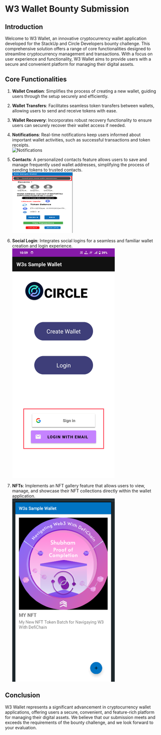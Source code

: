 # W3 Wallet Bounty Submission

## Introduction
Welcome to W3 Wallet, an innovative cryptocurrency wallet application developed for the StackUp and Circle Developers bounty challenge. This comprehensive solution offers a range of core functionalities designed to streamline cryptocurrency management and transactions. With a focus on user experience and functionality, W3 Wallet aims to provide users with a secure and convenient platform for managing their digital assets.

## Core Functionalities
1. **Wallet Creation**: Simplifies the process of creating a new wallet, guiding users through the setup securely and efficiently.
2. **Wallet Transfers**: Facilitates seamless token transfers between wallets, allowing users to send and receive tokens with ease.
3. **Wallet Recovery**: Incorporates robust recovery functionality to ensure users can securely recover their wallet access if needed.


1. **Notifications**: Real-time notifications keep users informed about important wallet activities, such as successful transactions and token receipts.  
   ![Notifications](notification_image.png)

2. **Contacts**: A personalized contacts feature allows users to save and manage frequently used wallet addresses, simplifying the process of sending tokens to trusted contacts.  
    <img src="./images/contact.png" alt="Notifications" width="200" height="200">

4. **Social Login**: Integrates social logins for a seamless and familiar wallet creation and login experience.  
   ![Social Login](./images/mainLOgin.png)

6. **NFTs**: Implements an NFT gallery feature that allows users to view, manage, and showcase their NFT collections directly within the wallet application.  
   ![NFTs](./images/nft.png)
## Conclusion
W3 Wallet represents a significant advancement in cryptocurrency wallet applications, offering users a secure, convenient, and feature-rich platform for managing their digital assets. We believe that our submission meets and exceeds the requirements of the bounty challenge, and we look forward to your evaluation.

